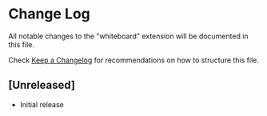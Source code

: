 # Change Log
All notable changes to the "whiteboard" extension will be documented in this file.

Check [Keep a Changelog](http://keepachangelog.com/) for recommendations on how to structure this file.

## [Unreleased]
- Initial release

